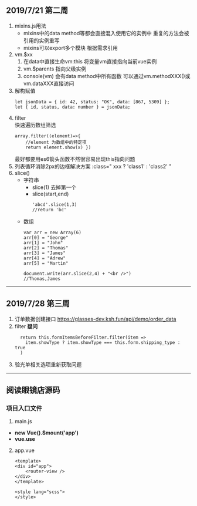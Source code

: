 ## 2019/7/21 第二周
1. mixins.js用法
    + mixins中的data method等都会直接混入使用它的实例中 重复的方法会被引用的实例重写
    + mixins可以export多个模块 根据需求引用
2. vm.$xx 
    1. 在data中直接生命vm:this 将变量vm直接指向当前vue实例
    2. vm.$parents 指向父级实例
    3. console(vm) 会有data method中所有函数 可以通过vm.methodXXX()或 vm.dataXXX直接访问
3. 解构赋值
    ~~~
    let jsonData = { id: 42, status: "OK", data: [867, 5309] }; 
    let { id, status, data: number } = jsonData;
    ~~~
4. filter  
    快速遍历数组筛选 
    ~~~
    array.filter((element)=>{
        //element 为数组中的特定项
        return element.show(x) })
    ~~~
    最好都要用es6箭头函数不然很容易出现this指向问题
5. 列表循环消除2px的边框解决方案 :class=" xxx ? 'class1' : 'class2' "
6. slice()  
	+ 字符串
		+ slice(1) 去掉第一个
		+ slice(start,end)
			~~~
			'abcd'.slice(1,3) 
			//return 'bc'
			~~~
	+ 数组
		~~~
		var arr = new Array(6)
		arr[0] = "George"
		arr[1] = "John"
		arr[2] = "Thomas"
		arr[3] = "James"
		arr[4] = "Adrew"
		arr[5] = "Martin"
		
		document.write(arr.slice(2,4) + "<br />")
		//Thomas,James
		~~~
	
---
## 2019/7/28 第三周
1. 订单数据创建接口 https://glasses-dev.ksh.fun/api/demo/order_data
2. filter **疑问**
    ~~~
      return this.formItemsBeforeFilter.filter(item =>
        item.showType ? item.showType === this.form.shipping_type : true
      )
    ~~~
3. 验光单相关选项重新获取问题
---
## 阅读眼镜店源码
### 项目入口文件
1. main.js
+ **new Vue().$mount('app')**
+ **vue.use**
2. app.vue
    ~~~
    <template>
    <div id="app">
        <router-view />
    </div>
    </template>

    <style lang="scss">
    </style>
    ~~~
